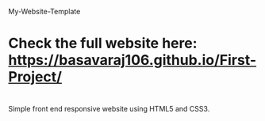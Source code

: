 My-Website-Template
# Check the full website here: https://basavaraj106.github.io/First-Project/
#
Simple front end responsive website using HTML5 and CSS3.

